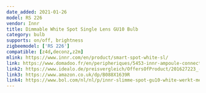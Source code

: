 ```yaml
---
date_added: 2021-01-26
model: RS 226
vendor: Innr
title: Dimmable White Spot Single Lens GU10 Bulb
category: bulb
supports: on/off, brightness
zigbeemodel: ['RS 226']
compatible: [z4d,deconz,z2m]
mlink: https://www.innr.com/en/product/smart-spot-white-sl/
link: https://www.domadoo.fr/en/peripheriques/5453-innr-ampoule-connectee-type-gu10-zigbee-30-pack-de-2-ampoules-blanc-chaud-2700k-8718781552695.html
link2: https://www.idealo.de/preisvergleich/OffersOfProduct/201627223_-smart-spot-white-gu10-350lm-zigbee-3-0-4er-pack-innr.html
link3: https://www.amazon.co.uk/dp/B088X1639R
link4: https://www.bol.com/nl/nl/p/innr-slimme-spot-gu10-white-werkt-met-philips-hue-warmwit-licht-zigbee-smart-led-lamp-dimbaar-2-pack/9300000017783184/
---
```

